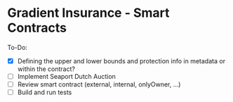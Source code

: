 # Gradient Insurance - Smart Contracts

To-Do:
- [x] Defining the upper and lower bounds and protection info in metadata or within the contract?
- [ ] Implement Seaport Dutch Auction
- [ ] Review smart contract (external, internal, onlyOwner, ...)
- [ ] Build and run tests
